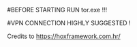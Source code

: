 #BEFORE STARTING RUN tor.exe !!!

#VPN CONNECTION HIGHLY SUGGESTED !

Credits to https://hoxframework.com.hr/